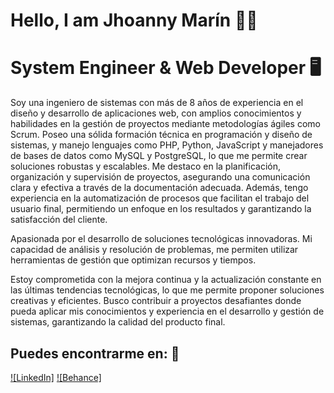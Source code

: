 # Hello, I am Jhoanny Marín 👋🏻
# System Engineer & Web Developer 🖥️
<!-- banner -->

<!-- frase de EGW -->


Soy una ingeniero de sistemas con más de 8 años de experiencia en el diseño y desarrollo de aplicaciones web, con amplios conocimientos y habilidades en la gestión de proyectos mediante metodologías ágiles como Scrum. Poseo una sólida formación técnica en programación y diseño de sistemas, y manejo lenguajes como PHP, Python, JavaScript y manejadores de bases de datos como MySQL y PostgreSQL, lo que me permite crear soluciones robustas y escalables. Me destaco en la planificación, organización y supervisión de proyectos, asegurando una comunicación clara y efectiva a través de la documentación adecuada. Además, tengo experiencia en la automatización de procesos que facilitan el trabajo del usuario final, permitiendo un enfoque en los resultados y garantizando la satisfacción del cliente. 

Apasionada por el desarrollo de soluciones tecnológicas innovadoras. Mi capacidad de análisis y resolución de problemas, me permiten utilizar herramientas de gestión que optimizan recursos y tiempos. 

Estoy comprometida con la mejora continua y la actualización constante en las últimas tendencias tecnológicas, lo que me permite proponer soluciones creativas y eficientes. Busco contribuir a proyectos desafiantes donde pueda aplicar mis conocimientos y experiencia en el desarrollo y gestión de sistemas, garantizando la calidad del producto final.




## Puedes encontrarme en: :handshake:

<!-- Enlaces de contacto -->
[![LinkedIn]](https://www.linkedin.com/in/jhoanny-mar%C3%ADn-888028134/)
[![Behance]](https://www.behance.net/jhoamarincode)


<!---
jhoamarin/jhoamarin is a ✨ special ✨ repository because its `README.md` (this file) appears on your GitHub profile.
You can click the Preview link to take a look at your changes.
--->
